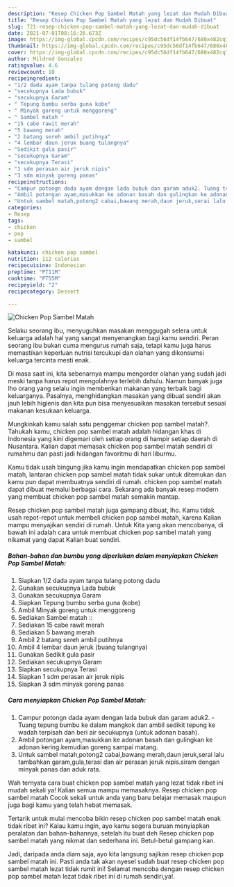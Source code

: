 ```yaml
---
description: "Resep Chicken Pop Sambel Matah yang lezat dan Mudah Dibuat"
title: "Resep Chicken Pop Sambel Matah yang lezat dan Mudah Dibuat"
slug: 721-resep-chicken-pop-sambel-matah-yang-lezat-dan-mudah-dibuat
date: 2021-07-01T08:16:26.673Z
image: https://img-global.cpcdn.com/recipes/c95dc56df14fb647/680x482cq70/chicken-pop-sambel-matah-foto-resep-utama.jpg
thumbnail: https://img-global.cpcdn.com/recipes/c95dc56df14fb647/680x482cq70/chicken-pop-sambel-matah-foto-resep-utama.jpg
cover: https://img-global.cpcdn.com/recipes/c95dc56df14fb647/680x482cq70/chicken-pop-sambel-matah-foto-resep-utama.jpg
author: Mildred Gonzalez
ratingvalue: 4.6
reviewcount: 10
recipeingredient:
- "1/2 dada ayam tanpa tulang potong dadu"
- "secukupnya Lada bubuk"
- "secukupnya Garam"
- " Tepung bumbu serba guna kobe"
- " Minyak goreng untuk menggoreng"
- " Sambel matah "
- "15 cabe rawit merah"
- "5 bawang merah"
- "2 batang sereh ambil putihnya"
- "4 lembar daun jeruk buang tulangnya"
- "Sedikit gula pasir"
- "secukupnya Garam"
- "secukupnya Terasi"
- "1 sdm perasan air jeruk nipis"
- "3 sdm minyak goreng panas"
recipeinstructions:
- "Campur potongn dada ayam dengan lada bubuk dan garam aduk2. Tuang tepung bumbu ke dalam mangkok dan ambil sedikit tepung ke wadah terpisah dan beri air secukupnya (untuk adonan basah)."
- "Ambil potongan ayam,masukkan ke adonan basah dan gulingkan ke adonan kering.kemudian goreng sampai matang."
- "Untuk sambel matah,potong2 cabai,bawang merah,daun jeruk,serai lalu tambahkan garam,gula,terasi dan air perasan jeruk nipis.siram dengan minyak panas dan aduk rata."
categories:
- Resep
tags:
- chicken
- pop
- sambel

katakunci: chicken pop sambel 
nutrition: 112 calories
recipecuisine: Indonesian
preptime: "PT11M"
cooktime: "PT55M"
recipeyield: "2"
recipecategory: Dessert

---
```



![Chicken Pop Sambel Matah](https://img-global.cpcdn.com/recipes/c95dc56df14fb647/680x482cq70/chicken-pop-sambel-matah-foto-resep-utama.jpg)

Selaku seorang ibu, menyuguhkan masakan menggugah selera untuk keluarga adalah hal yang sangat menyenangkan bagi kamu sendiri. Peran seorang ibu bukan cuma mengurus rumah saja, tetapi kamu juga harus memastikan keperluan nutrisi tercukupi dan olahan yang dikonsumsi keluarga tercinta mesti enak.

Di masa  saat ini, kita sebenarnya mampu mengorder olahan yang sudah jadi meski tanpa harus repot mengolahnya terlebih dahulu. Namun banyak juga lho orang yang selalu ingin memberikan makanan yang terbaik bagi keluarganya. Pasalnya, menghidangkan masakan yang dibuat sendiri akan jauh lebih higienis dan kita pun bisa menyesuaikan masakan tersebut sesuai makanan kesukaan keluarga. 



Mungkinkah kamu salah satu penggemar chicken pop sambel matah?. Tahukah kamu, chicken pop sambel matah adalah hidangan khas di Indonesia yang kini digemari oleh setiap orang di hampir setiap daerah di Nusantara. Kalian dapat memasak chicken pop sambel matah sendiri di rumahmu dan pasti jadi hidangan favoritmu di hari liburmu.

Kamu tidak usah bingung jika kamu ingin mendapatkan chicken pop sambel matah, lantaran chicken pop sambel matah tidak sukar untuk ditemukan dan kamu pun dapat membuatnya sendiri di rumah. chicken pop sambel matah dapat dibuat memalui berbagai cara. Sekarang ada banyak resep modern yang membuat chicken pop sambel matah semakin mantap.

Resep chicken pop sambel matah juga gampang dibuat, lho. Kamu tidak usah repot-repot untuk membeli chicken pop sambel matah, karena Kalian mampu menyajikan sendiri di rumah. Untuk Kita yang akan mencobanya, di bawah ini adalah cara untuk membuat chicken pop sambel matah yang nikamat yang dapat Kalian buat sendiri.

<!--inarticleads1-->

##### Bahan-bahan dan bumbu yang diperlukan dalam menyiapkan Chicken Pop Sambel Matah:

1. Siapkan 1/2 dada ayam tanpa tulang potong dadu
1. Gunakan secukupnya Lada bubuk
1. Gunakan secukupnya Garam
1. Siapkan  Tepung bumbu serba guna (kobe)
1. Ambil  Minyak goreng untuk menggoreng
1. Sediakan  Sambel matah ::
1. Sediakan 15 cabe rawit merah
1. Sediakan 5 bawang merah
1. Ambil 2 batang sereh ambil putihnya
1. Ambil 4 lembar daun jeruk (buang tulangnya)
1. Gunakan Sedikit gula pasir
1. Sediakan secukupnya Garam
1. Siapkan secukupnya Terasi
1. Siapkan 1 sdm perasan air jeruk nipis
1. Siapkan 3 sdm minyak goreng panas




<!--inarticleads2-->

##### Cara menyiapkan Chicken Pop Sambel Matah:

1. Campur potongn dada ayam dengan lada bubuk dan garam aduk2. - Tuang tepung bumbu ke dalam mangkok dan ambil sedikit tepung ke wadah terpisah dan beri air secukupnya (untuk adonan basah).
1. Ambil potongan ayam,masukkan ke adonan basah dan gulingkan ke adonan kering.kemudian goreng sampai matang.
1. Untuk sambel matah,potong2 cabai,bawang merah,daun jeruk,serai lalu tambahkan garam,gula,terasi dan air perasan jeruk nipis.siram dengan minyak panas dan aduk rata.




Wah ternyata cara buat chicken pop sambel matah yang lezat tidak ribet ini mudah sekali ya! Kalian semua mampu memasaknya. Resep chicken pop sambel matah Cocok sekali untuk anda yang baru belajar memasak maupun juga bagi kamu yang telah hebat memasak.

Tertarik untuk mulai mencoba bikin resep chicken pop sambel matah enak tidak ribet ini? Kalau kamu ingin, ayo kamu segera buruan menyiapkan peralatan dan bahan-bahannya, setelah itu buat deh Resep chicken pop sambel matah yang nikmat dan sederhana ini. Betul-betul gampang kan. 

Jadi, daripada anda diam saja, ayo kita langsung sajikan resep chicken pop sambel matah ini. Pasti anda tak akan nyesel sudah buat resep chicken pop sambel matah lezat tidak rumit ini! Selamat mencoba dengan resep chicken pop sambel matah lezat tidak ribet ini di rumah sendiri,ya!.

